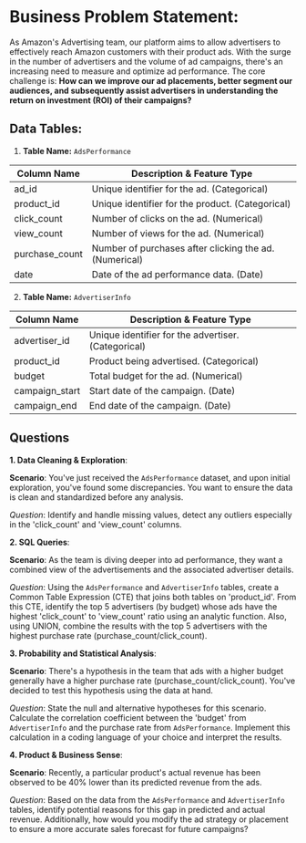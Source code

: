 # Business Problem Statement:
As Amazon's Advertising team, our platform aims to allow advertisers to effectively reach Amazon customers with their product ads. With the surge in the number of advertisers and the volume of ad campaigns, there's an increasing need to measure and optimize ad performance. The core challenge is: **How can we improve our ad placements, better segment our audiences, and subsequently assist advertisers in understanding the return on investment (ROI) of their campaigns?**

## Data Tables:

1. **Table Name:** `AdsPerformance`

| **Column Name** | **Description & Feature Type**                  |
|-----------------|-------------------------------------------------|
| ad_id           | Unique identifier for the ad. (Categorical)     |
| product_id      | Unique identifier for the product. (Categorical)|
| click_count     | Number of clicks on the ad. (Numerical)         |
| view_count      | Number of views for the ad. (Numerical)         |
| purchase_count  | Number of purchases after clicking the ad. (Numerical) |
| date            | Date of the ad performance data. (Date)         |

2. **Table Name:** `AdvertiserInfo`

| **Column Name** | **Description & Feature Type**   |
|-----------------|----------------------------------|
| advertiser_id   | Unique identifier for the advertiser. (Categorical)|
| product_id      | Product being advertised. (Categorical) |
| budget          | Total budget for the ad. (Numerical)    |
| campaign_start  | Start date of the campaign. (Date)  |
| campaign_end    | End date of the campaign. (Date)    |

## Questions

**1. Data Cleaning & Exploration**:

**Scenario**: You've just received the `AdsPerformance` dataset, and upon initial exploration, you've found some discrepancies. You want to ensure the data is clean and standardized before any analysis.

*Question*: Identify and handle missing values, detect any outliers especially in the 'click_count' and 'view_count' columns.


**2. SQL Queries**:

**Scenario**: As the team is diving deeper into ad performance, they want a combined view of the advertisements and the associated advertiser details.

*Question*: Using the `AdsPerformance` and `AdvertiserInfo` tables, create a Common Table Expression (CTE) that joins both tables on 'product_id'. From this CTE, identify the top 5 advertisers (by budget) whose ads have the highest 'click_count' to 'view_count' ratio using an analytic function. Also, using UNION, combine the results with the top 5 advertisers with the highest purchase rate (purchase_count/click_count).


**3. Probability and Statistical Analysis**:


**Scenario**: There's a hypothesis in the team that ads with a higher budget generally have a higher purchase rate (purchase_count/click_count). You've decided to test this hypothesis using the data at hand.

*Question*: State the null and alternative hypotheses for this scenario. Calculate the correlation coefficient between the 'budget' from `AdvertiserInfo` and the purchase rate from `AdsPerformance`. Implement this calculation in a coding language of your choice and interpret the results.


**4. Product & Business Sense**:

**Scenario**: Recently, a particular product's actual revenue has been observed to be 40% lower than its predicted revenue from the ads.

*Question*: Based on the data from the `AdsPerformance` and `AdvertiserInfo` tables, identify potential reasons for this gap in predicted and actual revenue. Additionally, how would you modify the ad strategy or placement to ensure a more accurate sales forecast for future campaigns?
